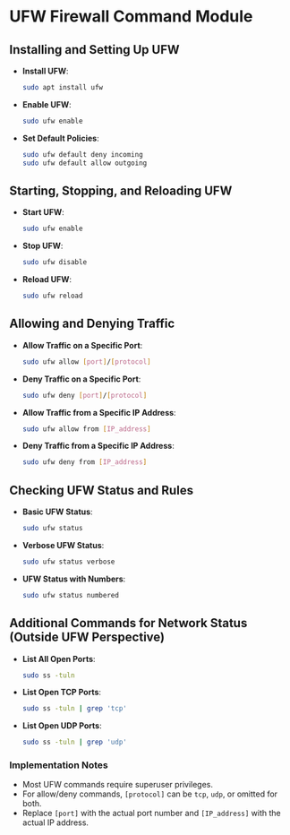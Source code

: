 
# UFW Firewall Command Module

## Installing and Setting Up UFW
- **Install UFW**: 
  ```bash
  sudo apt install ufw
  ```
- **Enable UFW**:
  ```bash
  sudo ufw enable
  ```
- **Set Default Policies**:
  ```bash
  sudo ufw default deny incoming
  sudo ufw default allow outgoing
  ```

## Starting, Stopping, and Reloading UFW
- **Start UFW**:
  ```bash
  sudo ufw enable
  ```
- **Stop UFW**:
  ```bash
  sudo ufw disable
  ```
- **Reload UFW**:
  ```bash
  sudo ufw reload
  ```

## Allowing and Denying Traffic
- **Allow Traffic on a Specific Port**:
  ```bash
  sudo ufw allow [port]/[protocol]
  ```
- **Deny Traffic on a Specific Port**:
  ```bash
  sudo ufw deny [port]/[protocol]
  ```
- **Allow Traffic from a Specific IP Address**:
  ```bash
  sudo ufw allow from [IP_address]
  ```
- **Deny Traffic from a Specific IP Address**:
  ```bash
  sudo ufw deny from [IP_address]
  ```

## Checking UFW Status and Rules
- **Basic UFW Status**:
  ```bash
  sudo ufw status
  ```
- **Verbose UFW Status**:
  ```bash
  sudo ufw status verbose
  ```
- **UFW Status with Numbers**:
  ```bash
  sudo ufw status numbered
  ```

## Additional Commands for Network Status (Outside UFW Perspective)
- **List All Open Ports**:
  ```bash
  sudo ss -tuln
  ```
- **List Open TCP Ports**:
  ```bash
  sudo ss -tuln | grep 'tcp'
  ```
- **List Open UDP Ports**:
  ```bash
  sudo ss -tuln | grep 'udp'
  ```

### Implementation Notes
- Most UFW commands require superuser privileges.
- For allow/deny commands, `[protocol]` can be `tcp`, `udp`, or omitted for both.
- Replace `[port]` with the actual port number and `[IP_address]` with the actual IP address.
